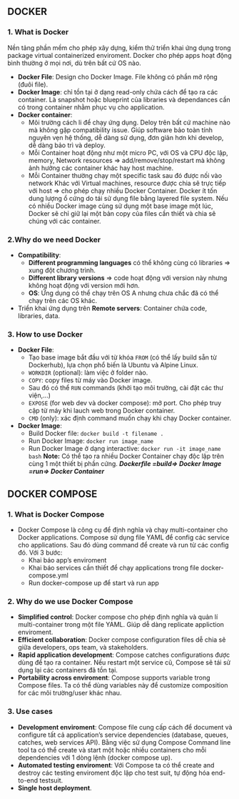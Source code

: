 ## DOCKER
### 1. What is Docker
Nền tảng phần mềm cho phép xây dựng, kiểm thử triển khai ứng dụng trong package virtual containerized enviroment. Docker cho phép apps hoạt động bình thường ở mọi nơi, dù trên bất cứ OS nào.
+ **Docker File**: Design cho Docker Image. File không có phần mở rộng (đuôi file).
+ **Docker Image**: chỉ tồn tại ở dạng read-only chứa cách để tạo ra các container. Là snapshot hoặc blueprint của libraries và dependances cần có trong container nhằm phục vụ cho application.
+ **Docker container**:
  - Môi trường cách li để chạy ứng dụng. Deloy trên bất cứ machine nào mà không gặp compatibility issue. Giúp software bảo toàn tính nguyên vẹn hệ thống, dễ dàng sử dụng, đơn giản hơn khi develop, dễ dàng bảo trì và deploy.
  - Mỗi Container hoạt động như một micro PC, với OS và CPU độc lập, memory, Network resources => add/remove/stop/restart mà không ảnh hưởng các container khác hay host machine.
  - Mỗi Container thường chạy một specific task sau đó được nối vào network
Khác với Virtual machines, resource được chia sẽ trực tiếp với host => cho phép chạy nhiều Docker Container.
Docker ít tốn dung lượng ổ cứng do tái sử dụng file bằng layered file system. Nếu có nhiều Docker image cùng sử dụng một base image một lúc, Docker sẽ chỉ giữ lại một bản copy của files cần thiết và chia sẽ chúng với các container.
### 2.Why do we need Docker
+ **Compatibility**:
  - **Different programming languages** có thể không cùng có libraries => xung đột chương trình.
  - **Different library versions** => code hoạt động với version này nhưng không hoạt động với version mới hơn.
  - **OS**: Ứng dụng có thể chạy trên OS A nhưng chưa chắc đã có thể chạy trên các OS khác.
+ Triển khai ứng dụng trên **Remote servers**: Container chứa code, libraries, data.
### 3. How to use Docker
+ **Docker File**:
  - Tạo base image bắt đầu với từ khóa `FROM` (có thể lấy build sẵn từ Dockerhub), lựa chọn phổ biến là Ubuntu và Alpine Linux.
  - `WORKDIR` (optional): làm việc ở folder nào.
  - `COPY`: copy files từ máy vào Docker image.
  - Sau đó có thể `RUN` commands (khởi tạo môi trường, cài đặt các thư viện,...)
  - `EXPOSE` (for web dev và docker compose): mở port. Cho phép truy cập từ máy khi lauch web trong Docker container.
  - `CMD` (only): xác định command muốn chạy khi chạy Docker container.
+ **Docker Image**:
  - Build Docker file: `docker build -t filename .`
  - Run Docker Image: `docker run image_name`
  - Run Docker Image ở dạng interactive: `docker run -it image_name bash`
**Note:** Có thể tạo ra nhiều Docker Container chạy độc lập trên cùng 1 một thiết bị phần cứng.
**_Dockerfile =build=> Docker Image =run=> Docker Container_**

## DOCKER COMPOSE
### 1. What is Docker Compose
- Docker Compose là công cụ để định nghĩa và chạy multi-container cho Docker applications. Compose sử dụng file YAML để config các service cho applications. Sau đó dùng command để create và run từ các config đó. Với 3 bước:
  - Khai báo app’s enviroment
  - Khai báo services cần thiết để chạy applications trong file docker-compose.yml
  - Run docker-compose up để start và run app
### 2. Why do we use Docker Compose
 - **Simplified control**: Docker compose cho phép định nghĩa và quản lí multi-container trong một file YAML. Giúp dễ dàng replicate appliction enviroment.
 - **Efficient collaboration**:  Docker compose configuration files dễ chia sẽ giữa developers, ops team, và stakeholders.
 - **Rapid application development**: Compose catches configurations được dùng để tạo ra container. Nếu restart một service cũ, Compose sẽ tái sử dụng lại các containers đã tồn tại.
 - **Portability across enviroment**: Compose supports variable trong Compose files. Ta có thể dùng variables này để customize composition for các môi trường/user khác nhau.
### 3. Use cases
 - **Development enviroment**: Compose file cung cấp cách để document và configure tất cả application’s service dependencies (database, queues, catches, web services API). Bằng việc sử dụng Compose Command line tool ta có thể create và start một hoặc nhiều containers cho mỗi dependencies với 1 dòng lệnh (docker compose up).
 - **Automated testing enviroment**: Với Compose ta có thể create and destroy các testing enviroment độc lập cho test suit, tự động hóa end-to-end testsuit.
 - **Single host deployment**.
